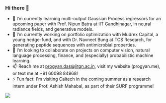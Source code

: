 ### Hi there 👋

- 🌱 I’m currently learning multi-output Gaussian Process regressors for an upcoming paper with Prof. Nipun Batra at IIT Gandhinagar, in neural radiance fields, and generative models.
- 🔭 I’m currently working on portfolio optimization with Mudrex Capital, a young hedge-fund, and with Dr. Navneet Bung at TCS Research, for generating peptide sequences with antimicrobial properties.
- 👯 I’m looking to collaborate on projects on computer vision, natural language processing, finance, and (especially) probabilistic machine learning.
- 📫 Reach me at progyan.das@iitgn.ac.in, visit my website (progyan.me), or text me at +91 60098 84968!
- ⚡ Fun fact: I'm visiting Caltech in the coming summer as a research intern under Prof. Ashish Mahabal, as part of their SURF programme! 

![](https://komarev.com/ghpvc/?username=plugyawn)
